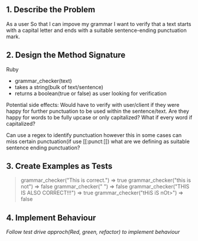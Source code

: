 ## 1. Describe the Problem
As a user
So that I can impove my grammar
I want to verify that a text starts with a capital letter and ends with a suitable sentence-ending punctuation mark. 

## 2. Design the Method Signature
Ruby
* grammar_checker(text)
* takes a string(bulk of text/sentence)
* returns a boolean(true or false) as user looking for verification

Potential side effects: 
Would have to verify with user/client if they were happy for further punctuation to be used within the sentence/text. Are they happy for words to be fully upcase or only capitalized? What if every word if capitalized? 

Can use a regex to identify punctuation however this in some cases can miss certain punctuation(if use [[:punct:]]) what are we defining as suitable sentence ending punctuation?

## 3. Create Examples as Tests

> grammar_checker("This is correct.") => true
> grammar_checker("this is not") => false
> grammar_checker(" ") => false
> grammar_checker("THIS IS ALSO CORRECT!!!") => true
> grammar_checker("tHiS iS nOt>") => false

## 4. Implement Behaviour 
_Follow test drive approch(Red, green, refactor) to implement behaviour_
